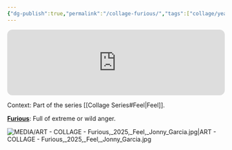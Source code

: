 ```yaml
---
{"dg-publish":true,"permalink":"/collage-furious/","tags":["collage/year-2025","collage/series/feel/red","c/man","c/ghost-effect","c/hand","c/blood","c/net","c/mesh","c/abstract","c/faceless","c/colour-red","c/colour-yellow","c/colour-monochromatic"],"created":"2025-10-07T12:58:00.747-04:00","updated":"2025-10-21T09:03:34.229-04:00"}
---
```



<iframe data-testid="embed-iframe" style="border-radius:12px" src="https://open.spotify.com/embed/track/5R4bSMr7x7YdgWLucNKxe4?utm_source=generator&theme=0" width="100%" height="152" frameBorder="0" allowfullscreen="" allow="autoplay; clipboard-write; encrypted-media; fullscreen; picture-in-picture" loading="lazy"></iframe>

Context: Part of the series [[Collage Series#Feel\|Feel]].

[**Furious**](https://www.instagram.com/p/DPhAY8wDkqT/): Full of extreme or wild anger.

![MEDIA/ART - COLLAGE - Furious,_2025,_Feel,_Jonny_Garcia.jpg|ART - COLLAGE - Furious,_2025,_Feel,_Jonny_Garcia.jpg](/img/user/MEDIA/ART%20-%20COLLAGE%20-%20Furious,_2025,_Feel,_Jonny_Garcia.jpg)
